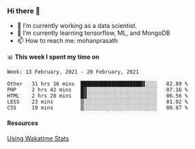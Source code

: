 ### Hi there 👋

- 🔭 I’m currently working as a data scientist.
- 🌱 I’m currently learning tensorflow, ML, and MongoDB
- 📫 How to reach me: mohanprasath

📊 **This week I spent my time on**
<!--START_SECTION:waka-->
```text
Week: 13 February, 2021 - 20 February, 2021

Other   31 hrs 16 mins  ████████████████████▓░░░░   82.89 % 
PHP     2 hrs 42 mins   █▓░░░░░░░░░░░░░░░░░░░░░░░   07.16 % 
HTML    2 hrs 28 mins   █▓░░░░░░░░░░░░░░░░░░░░░░░   06.56 % 
LESS    23 mins         ▒░░░░░░░░░░░░░░░░░░░░░░░░   01.02 % 
CSS     19 mins         ▒░░░░░░░░░░░░░░░░░░░░░░░░   00.87 % 
```
<!--END_SECTION:waka-->

#### Resources
[Using Wakatime Stats](https://github.com/marketplace/actions/waka-readme)
